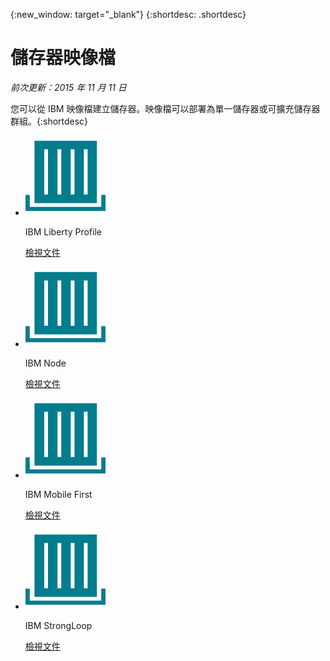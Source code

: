 {:new_window: target="_blank"}
{:shortdesc: .shortdesc}

# 儲存器映像檔
*前次更新：2015 年 11 月 11 日*

您可以從 IBM 映像檔建立儲存器。映像檔可以部署為單一儲存器或可擴充儲存器群組。{:shortdesc}

<ul class="runtimeIconList">
<li>
<p class="runtimeIcon"><img src="images/container-image_ibm.svg" alt="IBM 映像檔" /></p>
<p class="runtimeTitle">IBM Liberty Profile</p>
<p class="runtimeLink"><a format="html" href="../images/docker_image_ibmliberty/ibmliberty_starter.html" scope="peer">檢視文件</a></p>
</li>
<li>
<p class="runtimeIcon"><img src="images/container-image_ibm.svg" alt="IBM 映像檔" /></p>
<p class="runtimeTitle">IBM Node</p>
<p class="runtimeLink"><a format="html" href="../images/docker_image_ibmnode/ibmnode_starter.html" scope="peer">檢視文件</a></p>
</li>
<li>
<p class="runtimeIcon"><img src="images/container-image_ibm.svg" alt="IBM 映像檔" /></p>
<p class="runtimeTitle">IBM Mobile First</p>
<p class="runtimeLink"><a format="html" href="../images/mobilefirst/index.html" scope="peer">檢視文件</a></p>
</li>
<li>
<p class="runtimeIcon"><img src="images/container-image_ibm.svg" alt="IBM 映像檔" /></p>
<p class="runtimeTitle">IBM StrongLoop</p>
<p class="runtimeLink"><a format="html" href="../images/ibmnode_strong_pm/ibmnode_strong-pm_starter.html" scope="peer">檢視文件</a></p>
</li>
</ul>
